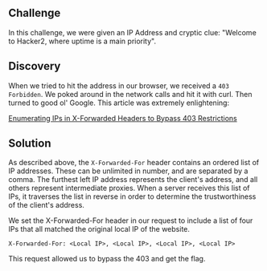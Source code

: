 ## Challenge

In this challenge, we were given an IP Address and cryptic clue: "Welcome to Hacker2, where uptime is a
main priority".

## Discovery

When we tried to hit the address in our browser, we received a `403 Forbidden`. We poked around in the network calls
and hit it with curl. Then turned to good ol' Google. This article was extremely enlightening:

[Enumerating IPs in X-Forwarded Headers to Bypass 403 Restrictions](https://shubs.io/enumerating-ips-in-x-forwarded-headers-to-bypass-403-restrictions/)

## Solution

As described above, the `X-Forwarded-For` header contains an ordered list of IP addresses. These can be unlimited in number, and are separated by a comma. The furthest left IP address represents the client's address, and all others represent intermediate proxies. When a server receives this list of IPs, it traverses the list in reverse in order to determine the trustworthiness of the client's address.

We set the X-Forwarded-For header in our request to include a list of four IPs that all matched the original local IP of the website.

```
X-Forwarded-For: <Local IP>, <Local IP>, <Local IP>, <Local IP>
```

This request allowed us to bypass the 403 and get the flag.
